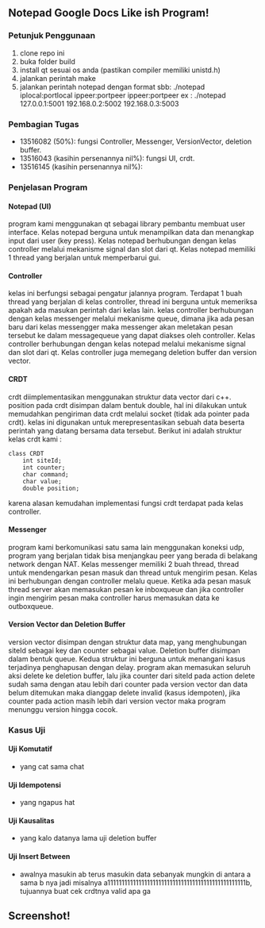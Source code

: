 ## Notepad Google Docs Like ish Program!

### Petunjuk Penggunaan
1. clone repo ini
2. buka folder build
3. install qt sesuai os anda (pastikan compiler memiliki unistd.h)
4. jalankan perintah make
5. jalankan perintah notepad dengan format sbb: 
    ./notepad iplocal:portlocal ippeer:portpeer ippeer:portpeer
    ex : ./notepad 127.0.0.1:5001 192.168.0.2:5002 192.168.0.3:5003

### Pembagian Tugas
- 13516082 (50%): fungsi Controller, Messenger, VersionVector, deletion buffer.
- 13516043 (kasihin persenannya nil%): fungsi UI, crdt.
- 13516145 (kasihin persenannya nil%):

### Penjelasan Program

#### Notepad (UI)
program kami menggunakan qt sebagai library pembantu membuat user interface. Kelas notepad berguna untuk menampilkan data dan menangkap input dari user (key press). Kelas notepad berhubungan dengan kelas controller melalui mekanisme signal dan slot dari qt. Kelas notepad memiliki 1 thread yang berjalan untuk memperbarui gui.

#### Controller
kelas ini berfungsi sebagai pengatur jalannya program. Terdapat 1 buah thread yang berjalan di kelas controller, thread ini berguna untuk memeriksa apakah ada masukan perintah dari kelas lain. kelas controller berhubungan dengan kelas messenger melalui mekanisme queue, dimana jika ada pesan baru dari kelas messengger maka messenger akan meletakan pesan tersebut ke dalam messagequeue yang dapat diakses oleh controller. Kelas controller berhubungan dengan kelas notepad melalui mekanisme signal dan slot dari qt. Kelas controller juga memegang deletion buffer dan version vector.

#### CRDT
crdt diimplementasikan menggunakan struktur data vector dari c++. position pada crdt disimpan dalam bentuk double, hal ini dilakukan untuk memudahkan pengiriman data crdt melalui socket (tidak ada pointer pada crdt). kelas ini digunakan untuk merepresentasikan sebuah data beserta perintah yang datang bersama data tersebut. Berikut ini adalah struktur kelas crdt kami : 

```
class CRDT 
    int siteId;
    int counter;
    char command;
    char value;
    double position;
```

karena alasan kemudahan implementasi fungsi crdt terdapat pada kelas controller.

#### Messenger
program kami berkomunikasi satu sama lain menggunakan koneksi udp, program yang berjalan tidak bisa menjangkau peer yang berada di belakang network dengan NAT. Kelas messenger memiliki 2 buah thread, thread untuk mendengarkan pesan masuk dan thread untuk mengirim pesan. Kelas ini berhubungan dengan controller melalu queue. Ketika ada pesan masuk thread server akan memasukan pesan ke inboxqueue dan jika controller ingin mengirim pesan maka controller harus memasukan data ke outboxqueue.

#### Version Vector dan Deletion Buffer
version vector disimpan dengan struktur data map, yang menghubungan siteId sebagai key dan counter sebagai value. Deletion buffer disimpan dalam bentuk queue. Kedua struktur ini berguna untuk menangani kasus terjadinya penghapusan dengan delay. program akan memasukan seluruh aksi delete ke deletion buffer, lalu jika counter dari siteId pada action delete sudah sama dengan atau lebih dari counter pada version vector dan data belum ditemukan maka dianggap delete invalid (kasus idempoten), jika counter pada action masih lebih dari version vector maka program menunggu version hingga cocok.

### Kasus Uji

#### Uji Komutatif
- yang cat sama chat
#### Uji Idempotensi
- yang ngapus hat
#### Uji Kausalitas
- yang kalo datanya lama uji deletion buffer
#### Uji Insert Between
- awalnya masukin ab terus masukin data sebanyak mungkin di antara a sama b nya jadi misalnya a1111111111111111111111111111111111111111111111111b, tujuannya buat cek crdtnya valid apa ga

## Screenshot!